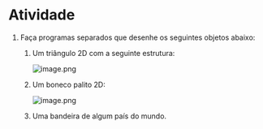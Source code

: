 # Atividade

1. Faça programas separados que desenhe os seguintes objetos abaixo:
    1. Um triângulo 2D com a seguinte estrutura:
        
        ![image.png](Atividade%2022939798e6e480fcba1af6b2181101fe/image.png)
        
    2. Um boneco palito 2D:
        
        ![image.png](Atividade%2022939798e6e480fcba1af6b2181101fe/c95cd617-173b-4e2a-8f34-8bba4ca47e0b.png)
        
    3. Uma bandeira de algum país do mundo.